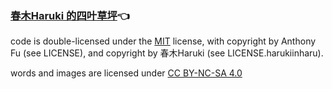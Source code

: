 ### [春木Haruki 的四叶草坪](https://harukiinharu.vercel.app)👈

code is double-licensed under the [MIT](./LICENSE) license, with copyright by Anthony Fu (see LICENSE), and copyright by 春木Haruki (see LICENSE.harukiinharu).

words and images are licensed under [CC BY-NC-SA 4.0](https://creativecommons.org/licenses/by-nc-sa/4.0/)
